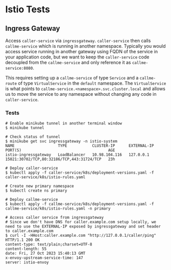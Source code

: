 # Istio Tests

## Ingress Gateway

Access `caller-service` via `ingressgateway`. `caller-service` then calls `callme-service` which is running in another namespace. Typically you would access service running in another gateway using FQDN of the service in your application code, but we want to keep the `caller-service` code decoupled from the `callme-service` and only reference it as `callme-service:8080`.

This requires setting up a `callme-service` of type `Service` and a `callme-route` of type `VirtualService` in the `default` namespace. The `VirtualService` is what points to `callme-service.<namespace>.svc.cluster.local` and allows us to move the service to any namespace without changing any code in `caller-service`.

### Tests

```
# Enable minikube tunnel in another terminal window
$ minikube tunnel

# Check status of tunnel
$ minikube get svc ingressgateway -n istio-system
NAME                   TYPE           CLUSTER-IP      EXTERNAL-IP   PORT(S)                                      AGE
istio-ingressgateway   LoadBalancer   10.98.104.116   127.0.0.1     15021:30702/TCP,80:32186/TCP,443:31724/TCP   23h

# Deploy caller-service
$ kubectl apply -f caller-service/k8s/deployment-versions.yaml -f caller-service/k8s/istio-rules.yaml

# Create new primary namespace
$ kubectl create ns primary

# Deploy callme-service
$ kubectl apply -f callme-service/k8s/deployment-versions.yaml -f callme-service/k8s/istio-rules.yaml -n primary

# Access caller service from ingressgateway
# Since we don't have DNS for caller.example.com setup locally, we need to use the EXTERNAL-IP exposed by ingressgateway and set header to caller.example.com
$ curl -I -HHost:caller.example.com "http://127.0.0.1/caller/ping"
HTTP/1.1 200 OK
content-type: text/plain;charset=UTF-8
content-length: 55
date: Fri, 27 Oct 2023 15:40:13 GMT
x-envoy-upstream-service-time: 147
server: istio-envoy
```
